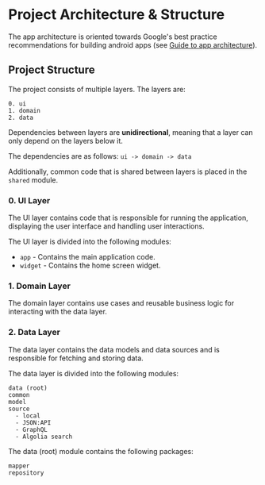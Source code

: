 # Project Architecture & Structure

The app architecture is oriented towards Google's best practice recommendations for building android apps (see [Guide to app architecture](https://developer.android.com/topic/architecture)).

## Project Structure

The project consists of multiple layers. The layers are:

```
0. ui
1. domain
2. data
```

Dependencies between layers are **unidirectional**, meaning that a layer can only depend on the layers below it.

The dependencies are as follows: `ui -> domain -> data`

Additionally, common code that is shared between layers is placed in the `shared` module.


### 0. UI Layer

The UI layer contains code that is responsible for running the application, displaying the user interface and handling user interactions.

The UI layer is divided into the following modules:

- `app` - Contains the main application code.
- `widget` - Contains the home screen widget.


### 1. Domain Layer

The domain layer contains use cases and reusable business logic for interacting with the data layer.


### 2. Data Layer

The data layer contains the data models and data sources and is responsible for fetching and storing data.

The data layer is divided into the following modules:

```
data (root)
common
model
source
  - local
  - JSON:API
  - GraphQL
  - Algolia search
```

The data (root) module contains the following packages:

```
mapper
repository
```
